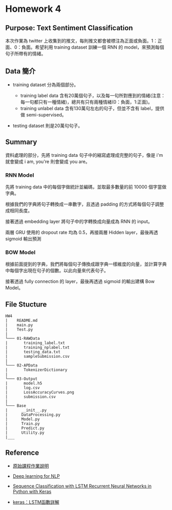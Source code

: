 # Homework 4


## Purpose: Text Sentiment Classification

本次作業為 twitter 上收集到的推文，每則推文都會被標注為正面或負面。1：正面、0：負面。希望利用 training dataset 訓練一個 RNN 的 model，來預測每個句子所帶有的情緒。


## Data 簡介
 
* training dataset 分為兩個部分。
    * training label data 含有20萬個句子，以及每一句所對應到的情緒(注意：每一句都只有一種情緒)，總共有只有兩種情緒(0：負面，1:正面)。
    * training unlabel data 含有130萬句左右的句子，但並不含有 label，提供做 semi-supervised。

* testing dataset 則是20萬句句子。


## Summary

資料處理的部分，先將 training data 句子中的縮寫處理成完整的句子，像是 i'm 就會變成 i am, you're 則會變成 you are。

### RNN Model

先將 training data 中的每個字做統計並編碼，並取最多數量的前 10000 個字當做字典。

根據我們的字典將句子轉換成一串數字，且透過 padding 的方式將每個句子調整成相同長度。

接著透過 embedding layer 將句子中的字轉換成向量成為 RNN 的 input。

兩層 GRU 使用的 dropout rate 均為 0.5，再接兩層 Hidden layer，最後再透 sigmoid 輸出預測

### BOW Model

根據前面提到的字典，我們將每個句子傳換成跟字典一樣維度的向量，並計算字典中每個字出現在句子的個數。以此向量來代表句子。

接著透過 fully connection 的 layer，最後再透過 sigmoid 的輸出建構 Bow Model。


## File Stucture

```
HW4
|    README.md
|    main.py
|    Test.py
|
└─── 01-RAWData
|       training_label.txt
|       training_nplabel.txt
|       testing_data.txt
|       sampleSubmission.csv
|
└─── 02-APData
|       TokenizerDictionary
|
└─── 03-Output
|       model.h5
|       log.csv
|       LossAccuracyCurves.png
|       submission.csv
|
└─── Base
|      __init__.py
|      DataProcessing.py
|      Model.py
|      Train.py
|      Predict.py
|      Utility.py
|___
```


## Reference

* [原始課程作業說明](https://docs.google.com/presentation/d/1HnyZowEamy8N4cUT0gY4aoRZuBTluIuoe8uYQdFxhI0/edit#slide=id.p)

* [Deep learning for NLP](https://pageperso.lis-lab.fr/benoit.favre/dl4nlp/tutorials/03-sentiment.pdf)

* [Sequence Classification with LSTM Recurrent Neural Networks in Python with Keras](https://machinelearningmastery.com/sequence-classification-lstm-recurrent-neural-networks-python-keras/)

* [keras：LSTM函數詳解](https://blog.csdn.net/jiangpeng59/article/details/77646186)